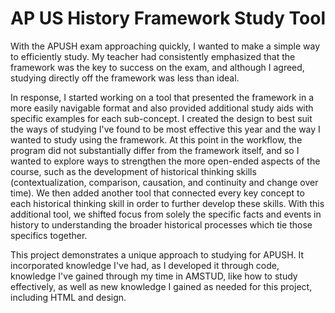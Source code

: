 # AP US History Framework Study Tool

With the APUSH exam approaching quickly, I wanted to make a simple way to efficiently study. My teacher had consistently emphasized that the framework was the key to success on the exam, and although I agreed, studying directly off the framework was less than ideal. 

In response, I started working on a tool that presented the framework in a more easily navigable format and also provided additional study aids with specific examples for each sub-concept. I created the design to best suit the ways of studying I've found to be most effective this year and the way I wanted to study using the framework. 
At this point in the workflow, the program did not substantially differ from the framework itself, and so I wanted to explore ways to strengthen the more open-ended aspects of the course, such as the development of historical thinking skills (contextualization, comparison, causation, and continuity and change over time). 
We then added another tool that connected every key concept to each historical thinking skill in order to further develop these skills. 
With this additional tool, we shifted focus from solely the specific facts and events in history to understanding the broader historical processes which tie those specifics together. 

This project demonstrates a unique approach to studying for APUSH. It incorporated knowledge I've had, as I developed it through code, knowledge I've gained through my time in AMSTUD, like how to study effectively, as well as new knowledge I gained as needed for this project, including HTML and design. 
